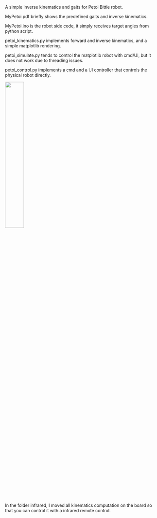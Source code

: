 A simple inverse kinematics and gaits for Petoi Bittle robot. 

MyPetoi.pdf briefly shows the predefined gaits and inverse kinematics.

MyPetoi.ino is the robot side code, it simply receives target angles from python script.

petoi_kinematics.py implements forward and inverse kinematics, and a simple matplotlib rendering.

petoi_simulate.py tends to control the matplotlib robot with cmd/UI, but it does not work due to threading issues.

petoi_control.py implements a cmd and a UI controller that controls the physical robot directly.

<p>
  <img width="35%" src="https://github.com/bstars/MyPetoi/blob/main/MyPetoi.gif">
</p>

In the folder infrared, I moved all kinematics computation on the board so that you can control it with a infrared remote control.
